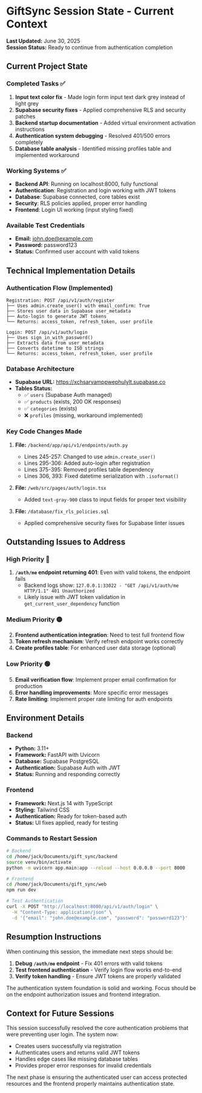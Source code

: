 # GiftSync Session State - Current Context

**Last Updated:** June 30, 2025  
**Session Status:** Ready to continue from authentication completion

## Current Project State

### Completed Tasks ✅
1. **Input text color fix** - Made login form input text dark grey instead of light grey
2. **Supabase security fixes** - Applied comprehensive RLS and security patches
3. **Backend startup documentation** - Added virtual environment activation instructions
4. **Authentication system debugging** - Resolved 401/500 errors completely
5. **Database table analysis** - Identified missing profiles table and implemented workaround

### Working Systems ✅
- **Backend API**: Running on localhost:8000, fully functional
- **Authentication**: Registration and login working with JWT tokens
- **Database**: Supabase connected, core tables exist
- **Security**: RLS policies applied, proper error handling
- **Frontend**: Login UI working (input styling fixed)

### Available Test Credentials
- **Email:** john.doe@example.com
- **Password:** password123
- **Status:** Confirmed user account with valid tokens

## Technical Implementation Details

### Authentication Flow (Implemented)
```
Registration: POST /api/v1/auth/register
├── Uses admin.create_user() with email_confirm: True
├── Stores user data in Supabase user_metadata
├── Auto-login to generate JWT tokens
└── Returns: access_token, refresh_token, user profile

Login: POST /api/v1/auth/login
├── Uses sign_in_with_password()
├── Extracts data from user_metadata
├── Converts datetime to ISO strings
└── Returns: access_token, refresh_token, user profile
```

### Database Architecture
- **Supabase URL:** https://xchsarvamppwephulylt.supabase.co
- **Tables Status:**
  - ✅ `users` (Supabase Auth managed)
  - ✅ `products` (exists, 200 OK responses)
  - ✅ `categories` (exists)
  - ❌ `profiles` (missing, workaround implemented)

### Key Code Changes Made
1. **File:** `/backend/app/api/v1/endpoints/auth.py`
   - Lines 245-257: Changed to use `admin.create_user()` 
   - Lines 295-306: Added auto-login after registration
   - Lines 375-395: Removed profiles table dependency
   - Lines 306, 393: Fixed datetime serialization with `.isoformat()`

2. **File:** `/web/src/pages/auth/login.tsx`
   - Added `text-gray-900` class to input fields for proper text visibility

3. **File:** `/database/fix_rls_policies.sql`
   - Applied comprehensive security fixes for Supabase linter issues

## Outstanding Issues to Address

### High Priority 🔴
1. **`/auth/me` endpoint returning 401**: Even with valid tokens, the endpoint fails
   - Backend logs show: `127.0.0.1:33022 - "GET /api/v1/auth/me HTTP/1.1" 401 Unauthorized`
   - Likely issue with JWT token validation in `get_current_user_dependency` function

### Medium Priority 🟡
2. **Frontend authentication integration**: Need to test full frontend flow
3. **Token refresh mechanism**: Verify refresh endpoint works correctly
4. **Create profiles table**: For enhanced user data storage (optional)

### Low Priority 🟢
5. **Email verification flow**: Implement proper email confirmation for production
6. **Error handling improvements**: More specific error messages
7. **Rate limiting**: Implement proper rate limiting for auth endpoints

## Environment Details

### Backend
- **Python:** 3.11+
- **Framework:** FastAPI with Uvicorn
- **Database:** Supabase PostgreSQL
- **Authentication:** Supabase Auth with JWT
- **Status:** Running and responding correctly

### Frontend
- **Framework:** Next.js 14 with TypeScript
- **Styling:** Tailwind CSS
- **Authentication:** Ready for token-based auth
- **Status:** UI fixes applied, ready for testing

### Commands to Restart Session
```bash
# Backend
cd /home/jack/Documents/gift_sync/backend
source venv/bin/activate
python -m uvicorn app.main:app --reload --host 0.0.0.0 --port 8000

# Frontend
cd /home/jack/Documents/gift_sync/web
npm run dev

# Test Authentication
curl -X POST "http://localhost:8000/api/v1/auth/login" \
  -H "Content-Type: application/json" \
  -d '{"email": "john.doe@example.com", "password": "password123"}'
```

## Resumption Instructions

When continuing this session, the immediate next steps should be:

1. **Debug `/auth/me` endpoint** - Fix 401 errors with valid tokens
2. **Test frontend authentication** - Verify login flow works end-to-end  
3. **Verify token handling** - Ensure JWT tokens are properly validated

The authentication system foundation is solid and working. Focus should be on the endpoint authorization issues and frontend integration.

## Context for Future Sessions

This session successfully resolved the core authentication problems that were preventing user login. The system now:
- Creates users successfully via registration
- Authenticates users and returns valid JWT tokens
- Handles edge cases like missing database tables
- Provides proper error responses for invalid credentials

The next phase is ensuring the authenticated user can access protected resources and the frontend properly maintains authentication state.